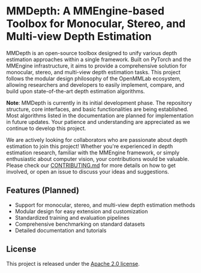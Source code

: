 # MMDepth: A MMEngine-based Toolbox for Monocular, Stereo, and Multi-view Depth Estimation

MMDepth is an open-source toolbox designed to unify various depth estimation approaches within a single framework. Built on PyTorch and the MMEngine infrastructure, it aims to provide a comprehensive solution for monocular, stereo, and multi-view depth estimation tasks. This project follows the modular design philosophy of the OpenMMLab ecosystem, allowing researchers and developers to easily implement, compare, and build upon state-of-the-art depth estimation algorithms.

**Note**: MMDepth is currently in its initial development phase. The repository structure, core interfaces, and basic functionalities are being established. Most algorithms listed in the documentation are planned for implementation in future updates. Your patience and understanding are appreciated as we continue to develop this project.

We are actively looking for collaborators who are passionate about depth estimation to join this project! Whether you're experienced in depth estimation research, familiar with the MMEngine framework, or simply enthusiastic about computer vision, your contributions would be valuable. Please check our [CONTRIBUTING.md](docs/en/CONTRIBUTING.md) for more details on how to get involved, or open an issue to discuss your ideas and suggestions.

## Features (Planned)

- Support for monocular, stereo, and multi-view depth estimation methods
- Modular design for easy extension and customization
- Standardized training and evaluation pipelines
- Comprehensive benchmarking on standard datasets
- Detailed documentation and tutorials

## License

This project is released under the [Apache 2.0 license](LICENSE).
